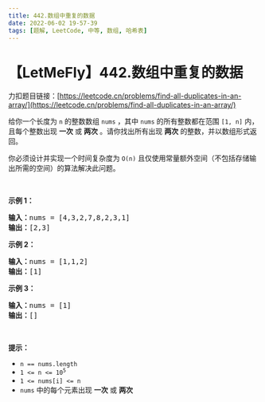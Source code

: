 ```yaml
---
title: 442.数组中重复的数据
date: 2022-06-02 19-57-39
tags: [题解, LeetCode, 中等, 数组, 哈希表]
---
```


# 【LetMeFly】442.数组中重复的数据

力扣题目链接：[https://leetcode.cn/problems/find-all-duplicates-in-an-array/](https://leetcode.cn/problems/find-all-duplicates-in-an-array/)

<p>给你一个长度为 <code>n</code> 的整数数组 <code>nums</code> ，其中 <code>nums</code> 的所有整数都在范围 <code>[1, n]</code> 内，且每个整数出现 <strong>一次</strong> 或 <strong>两次</strong> 。请你找出所有出现 <strong>两次</strong> 的整数，并以数组形式返回。</p>

<p>你必须设计并实现一个时间复杂度为 <code>O(n)</code> 且仅使用常量额外空间（不包括存储输出所需的空间）的算法解决此问题。</p>

<p>&nbsp;</p>

<p><strong>示例 1：</strong></p>

<pre>
<strong>输入：</strong>nums = [4,3,2,7,8,2,3,1]
<strong>输出：</strong>[2,3]
</pre>

<p><strong>示例 2：</strong></p>

<pre>
<strong>输入：</strong>nums = [1,1,2]
<strong>输出：</strong>[1]
</pre>

<p><strong>示例 3：</strong></p>

<pre>
<strong>输入：</strong>nums = [1]
<strong>输出：</strong>[]
</pre>

<p>&nbsp;</p>

<p><strong>提示：</strong></p>

<ul>
	<li><code>n == nums.length</code></li>
	<li><code>1 &lt;= n &lt;= 10<sup>5</sup></code></li>
	<li><code>1 &lt;= nums[i] &lt;= n</code></li>
	<li><code>nums</code> 中的每个元素出现 <strong>一次</strong> 或 <strong>两次</strong></li>
</ul>


    